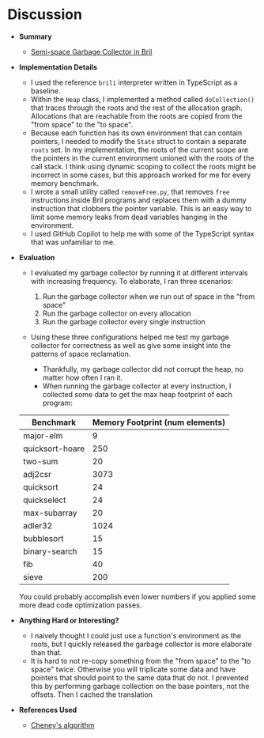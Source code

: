 # Discussion

* __Summary__
  * [Semi-space Garbage Collector in Bril](https://github.com/matth2k/cs6120-exercises/blob/main/l9)

* __Implementation Details__
  * I used the reference `brili` interpreter written in TypeScript as a baseline.
  * Within the `Heap` class, I implemented a method called `doCollection()` that traces through the roots and the rest of the allocation graph. Allocations that are reachable from the roots are copied from the "from space" to the "to space".
  * Because each function has its own environment that can contain pointers, I needed to modify the `State` struct to contain a separate `roots` set. In my implementation, the roots of the current scope are the pointers in the current environment unioned with the roots of the call stack. I think using dynamic scoping to collect the roots might be incorrect in some cases, but this approach worked for me for every memory benchmark.
  * I wrote a small utility called `removeFree.py`, that removes `free` instructions inside Bril programs and replaces them with a dummy instruction that clobbers the pointer variable. This is an easy way to limit some memory leaks from dead variables hanging in the environment.
  * I used GitHub Copilot to help me with some of the TypeScript syntax that was unfamiliar to me.

* __Evaluation__
  * I evaluated my garbage collector by running it at different intervals with increasing frequency. To elaborate, I ran three scenarios:
    1. Run the garbage collector when we run out of space in the "from space"
    2. Run the garbage collector on every allocation
    3. Run the garbage collector every single instruction

  * Using these three configurations helped me test my garbage collector for correctness as well as give some insight into the patterns of space reclamation.
    * Thankfully, my garbage collector did not corrupt the heap, no matter how often I ran it.
    * When running the garbage collector at every instruction, I collected some data to get the max heap footprint of each program:

  | Benchmark         | Memory Footprint (num elements) |
  | ----------------- | ------------------------------- |
  | major-elm         | 9                               |
  | quicksort-hoare   | 250                             |
  | two-sum           | 20                              |
  | adj2csr           | 3073                            |
  | quicksort         | 24                              |
  | quickselect       | 24                              |
  | max-subarray      | 20                              |
  | adler32           | 1024                            |
  | bubblesort        | 15                              |
  | binary-search     | 15                              |
  | fib               | 40                              |
  | sieve             | 200                             |

  You could probably accomplish even lower numbers if you applied some more dead code optimization passes.

* __Anything Hard or Interesting?__
  * I naively thought I could just use a function's environment as the roots, but I quickly released the garbage collector is more elaborate than that.
  * It is hard to not re-copy something from the "from space" to the "to space" twice. Otherwise you will triplicate some data and have pointers that should point to the same data that do not. I prevented this by performing garbage collection on the base pointers, not the offsets. Then I cached the translation 

* __References Used__
  * [Cheney's algorithm](https://en.wikipedia.org/wiki/Cheney%27s_algorithm)